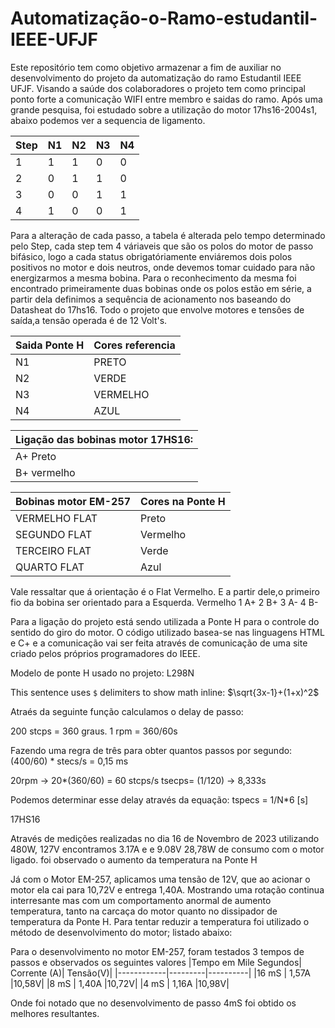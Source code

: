 # Automatização-o-Ramo-estudantil-IEEE-UFJF

  Este repositório tem como objetivo armazenar a fim de auxiliar no desenvolvimento do projeto da automatização do ramo Estudantil IEEE UFJF.
Visando a saúde dos colaboradores o projeto tem como principal ponto forte a comunicação WIFI entre membro e saidas do ramo.
Após uma grande pesquisa, foi estudado sobre a utilização do motor 17hs16-2004s1, abaixo podemos ver a sequencia de ligamento.

|Step | N1| N2| N3| N4|
|-----|---|---|---|---|
|   1 |  1|  1|  0|  0|
|   2 |  0|  1|  1|  0|
|   3 |  0|  0|  1|  1|
|   4 |  1|  0|  0|  1|


  Para a alteração de cada passo, a tabela é alterada pelo tempo determinado pelo Step, cada step tem 4 váriaveis que são os polos do motor de passo bifásico, logo a cada status obrigatóriamente enviáremos dois polos positivos no motor e dois neutros, onde devemos tomar cuidado para não energizarmos a mesma bobina. Para o reconhecimento da mesma foi encontrado primeiramente duas bobinas onde os polos estão em série, a partir dela definimos a sequência de acionamento nos baseando do Datasheat do 17hs16. Todo o projeto que envolve motores e tensôes de saída,a tensão operada é de 12 Volt's.
  
|Saida Ponte H |Cores referencia |
|-------------|------------|
|N1 | PRETO |
|N2 | VERDE |
|N3 | VERMELHO| 
|N4 | AZUL|

|Ligação das bobinas motor 17HS16:|
|---------------------------|
|A+ Preto | A- Verde|
|B+ vermelho| B- Azul|

|Bobinas motor EM-257| Cores na Ponte H|
|---------------------------------|----------|
|VERMELHO FLAT| Preto   | 
|SEGUNDO FLAT | Vermelho| 
|TERCEIRO FLAT | Verde|
|QUARTO FLAT| Azul|

Vale ressaltar que á orientação é o Flat Vermelho. E a partir dele,o primeiro fio da bobina ser orientado para a Esquerda. 
Vermelho 
1 A+
2 B+
3 A-
4 B-

  Para  a ligação do projeto está sendo utilizada a Ponte H para o controle do sentido do giro do motor. O código utilizado basea-se nas linguagens HTML e C+ e a comunicação vai ser feita através de comunicação de uma site criado pelos próprios programadores do IEEE. 

Modelo de ponte H usado no projeto:
L298N

This sentence uses `$` delimiters to show math inline:  $\sqrt{3x-1}+(1+x)^2$

Atraés da seguinte função calculamos o delay de passo:

200 stcps = 360 graus.
1 rpm = 360/60s

Fazendo uma regra de três para obter quantos passos por segundo:
(400/60) * stecs/s = 0,15 ms

20rpm -> 20*(360/60) = 60 stcps/s
tsecps= (1/120) -> 8,333s

Podemos determinar esse delay através da equação:
tspecs = 1/N*6 [s]

17HS16

Através de medições realizadas no dia 16 de Novembro de 2023 utilizando 480W, 127V encontramos 3.17A e e 9.08V 28,78W de consumo com o motor ligado.
foi observado o aumento  da temperatura na Ponte H

Já com o Motor EM-257, aplicamos uma tensão de 12V, que ao acionar o motor ela cai para 10,72V e entrega 1,40A. 
Mostrando uma rotação continua interresante mas com um comportamento anormal de aumento temperatura, tanto na carcaça do motor quanto no dissipador de temperatura da Ponte H.
Para tentar reduzir a temperatura foi utilizado o método de desenvolvimento do motor; listado abaixo:

Para o desenvolvimento no motor EM-257, foram testados 3 tempos de passos e observados os seguintes valores
|Tempo em Mile Segundos| Corrente (A)| Tensão(V)|
|------------|---------|----------|
|16 mS | 1,57A |10,58V|
|8  mS | 1,40A |10,72V|
|4 mS  | 1,16A |10,98V|

Onde foi notado que no desenvolvimento de passo 4mS foi obtido os melhores resultantes. 

